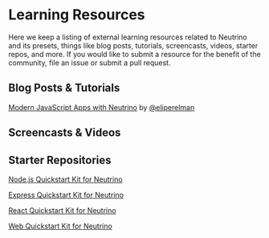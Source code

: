 # Learning Resources

Here we keep a listing of external learning resources related to Neutrino and its presets, things like blog posts,
tutorials, screencasts, videos, starter repos, and more. If you would like to submit a resource for the benefit of the
community, file an issue or submit a pull request.

## Blog Posts & Tutorials

[Modern JavaScript Apps with Neutrino](https://davidwalsh.name/neutrino) by [@eliperelman](https://twitter.com/eliperelman)

## Screencasts & Videos

## Starter Repositories

[Node.js Quickstart Kit for Neutrino](https://github.com/mozilla-neutrino/node-starter)

[Express Quickstart Kit for Neutrino](https://github.com/mozilla-neutrino/express-starter)

[React Quickstart Kit for Neutrino](https://github.com/mozilla-neutrino/react-starter)

[Web Quickstart Kit for Neutrino](https://github.com/mozilla-neutrino/web-starter)
